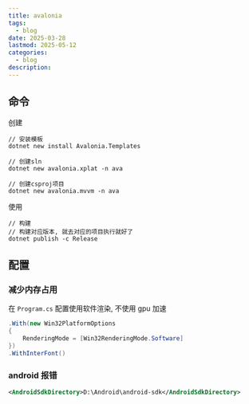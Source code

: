 ```yaml
---
title: avalonia
tags:
  - blog
date: 2025-03-28
lastmod: 2025-05-12
categories:
  - blog
description: 
---
```


## 命令

创建

```shell
// 安装模板
dotnet new install Avalonia.Templates

// 创建sln
dotnet new avalonia.xplat -n ava

// 创建csproj项目
dotnet new avalonia.mvvm -n ava
```

使用

```shell
// 构建
// 构建对应版本, 就去对应的项目执行就好了
dotnet publish -c Release
```

## 配置

### 减少内存占用

在 `Program.cs` 配置使用软件渲染, 不使用 gpu 加速

```cs
.With(new Win32PlatformOptions  
{  
    RenderingMode = [Win32RenderingMode.Software]  
})  
.WithInterFont()
```

### android 报错

```xml
<AndroidSdkDirectory>D:\Android\android-sdk</AndroidSdkDirectory>
```
